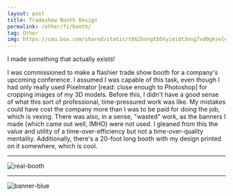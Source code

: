```yaml
---
layout: post
title: Tradeshow Booth Design
permalink: /other/fi/booth/
tag: Other
img: https://cmu.box.com/shared/static/t662hxngtb5kyieidt3nng7vd0gksele.png
---
```


I made something that actually exists!

I was commissioned to make a flashier trade show booth for a company's upcoming conference.
I assumed I was capable of this task, even though I had only really used Pixelmator [read: close enough to Photoshop] for cropping images of my 3D models.
Before this, I didn't have a good sense of what this sort of professional, time-pressured work was like.
My mistakes could have cost the company more than I was to be paid for doing the job, which is vexing.
There was also, in a sense, "wasted" work, as the banners I made (which came out well, IMHO) were not used.
I gleaned from this the value and utility of a time-over-efficiency but not a time-over-quality mentality.
Additionally, there's a 20-foot long booth with my design printed on it somewhere, which is cool.

---

![real-booth](https://cmu.box.com/shared/static/ztvzjzt0foztspvlglegajlgni4tp13n.jpg)

---

![banner-blue](https://cmu.box.com/shared/static/qwxm4yfi91boq629stqxcv3gm9b6v402.png)